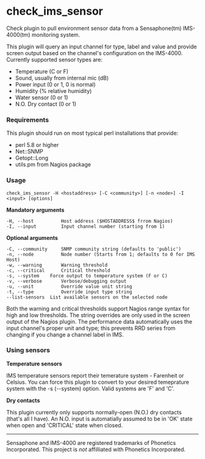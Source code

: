 # check_ims_sensor

Check plugin to pull environment sensor data from a Sensaphone(tm) IMS-4000(tm) monitoring system.

This plugin will query an input channel for type, label and value and provide screen output based on the channel's configuration on the IMS-4000. Currently supported sensor types are:

* Temperature (C or F)
* Sound, usually from internal mic (dB)
* Power input (0 or 1, 0 is normal)
* Humidity (% relative humidity)
* Water sensor (0 or 1)
* N.O. Dry contact (0 or 1)

### Requirements

This plugin should run on most typical perl installations that provide:

* perl 5.8 or higher
* Net::SNMP
* Getopt::Long
* utils.pm from Nagios package

### Usage

    check_ims_sensor -H <hostaddress> [-C <community>] [-n <node>] -I <input> [options]

**Mandatory arguments**

    -H, --host          Host address ($HOSTADDRESS$ frrom Nagios)
    -I, --input         Input channel number (starting from 1)

**Optional arguments**

    -C, --community     SNMP community string (defaults to 'public')
    -n, --node          Node number (Starts from 1; defaults to 0 for IMS Host)
    -w, --warning       Warning threshold
    -c, --critical      Critical threshold
    -s, --system	Force output to temperature system (F or C)
    -v, --verbose       Verbose/debugging output
    -u, --unit          Override value unit string
    -t, --type          Override input type string
    --list-sensors	List available sensors on the selected node

Both the warning and critical thresholds support Nagios range syntax for high and low thresholds. The string overrides are only used in the screen output of the Nagios plugin. The performance data automatically uses the input channel's proper unit and type; this prevents RRD series from changing if you change a channel label in IMS.

### Using sensors

**Temperature sensors**

IMS temperature sensors report their temerature system - Farenheit or Celsius. You can force this plugin to convert to your desired temeprature system with the -s (--system) option. Valid systems are 'F' and 'C'.

**Dry contacts**

This plugin currently only supports normally-open (N.O.) dry contacts (that's all I have). An N.O. input is automatially assumed to be in 'OK' state when open and 'CRITICAL' state when closed.

---
Sensaphone and IMS-4000 are registered trademarks of Phonetics Incorporated. This project is *not* affilliated with Phonetics Incorporated.
